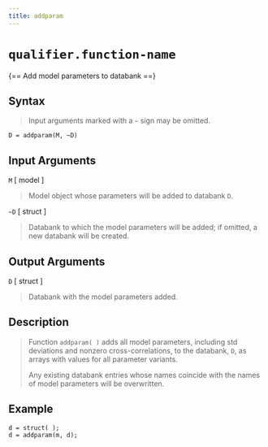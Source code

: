```yaml
---
title: addparam
---
```


# `qualifier.function-name`

{== Add model parameters to databank ==}


## Syntax

>Input arguments marked with a `~` sign may be omitted.

    D = addparam(M, ~D)


## Input Arguments

`M` [ model ] 
>
>Model object whose parameters will be added to databank `D`.
>

`~D` [ struct ] 
>
>Databank to which the model parameters will be added;
>if omitted, a new databank will be created.
>

## Output Arguments

`D` [ struct ] 
>
>Databank with the model parameters added.
>

## Description

>
>Function `addparam( )` adds all model parameters, including std
>deviations and nonzero cross-correlations, to the databank, `D`, as
>arrays with values for all parameter variants.
>
>Any existing databank entries whose names coincide with the names of
>model parameters will be overwritten.
>

## Example

    d = struct( );
    d = addparam(m, d);

